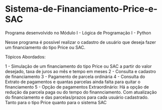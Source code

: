 # Sistema-de-Financiamento-Price-e-SAC
Programa desenvolvido no Módulo I - Lógica de Programação I - Python

Nesse programa é possível realizar o cadastro de usuário que deseja fazer um financiamento do tipo Price ou SAC.

Tópicos Abordados:

1 - Simulação de um financiamento do tipo Price ou SAC a partir do valor desejado, taxa de juros ao mês e tempo em meses
2 - Consulta e cadastro de financiamento
3 - Pagamento de parcela ordinária
4 - Consulta do Extrato de pagamentos e quantas parcelas ainda falta para quitar o financiamento
5 - Opção de pagamentos Extraordinário: Há a opção de redução da parcela paga ou do tempo do finannciamento. Com atualização do financiamento e das parcelas/prazos para cada usuário cadastrado. Tanto para o tipo Price quanto para o sistema SAC


